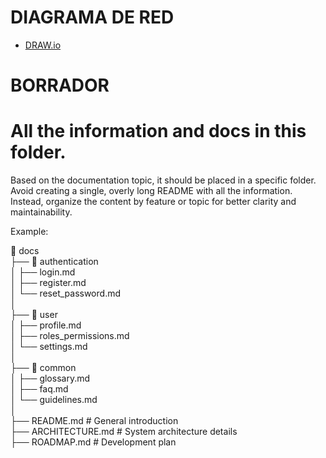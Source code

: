 # DIAGRAMA DE RED
- [DRAW.io](https://drive.google.com/file/d/1fOLiqbf9Dqsi6Pjz7pXQDc1abWRWNbg0/view?usp=drive_link)

# BORRADOR
# All the information and docs in this folder.

Based on the documentation topic, it should be placed in a specific folder. Avoid creating a single, overly long README with all the information. Instead, organize the content by feature or topic for better clarity and maintainability.

Example: 

📂 docs  
 ├── 📂 authentication  
 │   ├── login.md  
 │   ├── register.md  
 │   └── reset_password.md  
 │  
 ├── 📂 user  
 │   ├── profile.md  
 │   ├── roles_permissions.md  
 │   └── settings.md  
 │  
 ├── 📂 common  
 │   ├── glossary.md  
 │   ├── faq.md  
 │   └── guidelines.md  
 │  
 ├── README.md  # General introduction  
 ├── ARCHITECTURE.md  # System architecture details  
 ├── ROADMAP.md  # Development plan  

